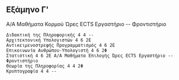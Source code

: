 Εξάμηνο Γ'
-----------------------------------------------------------------------------------------------------------------------------------

Α/Α Μαθήματα Κορμού Ώρες ECTS Εργαστήριο -- Φροντιστήριο

    Διδακτική της Πληροφορικής 4 4 --
    Αρχιτεκτονική Υπολογιστών 4 6 2Ε
    Αντικειμενοστρεφής Προγραμματισμός 4 6 2Ε
    Επικοινωνία Ανθρώπου-Υπολογιστή 4 6 2Φ
    Στατιστική 4 6 2Ε Α/Α Μαθήματα Επιλογής Ώρες ECTS Εργαστήριο -- Φροντιστήριο
    Θεωρία της Πληροφορίας 4 4 2Φ
    Κρυπτογραφία 4 4 --
